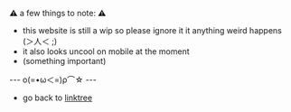 ⚠️ a few things to note: ⚠️

* this website is still a wip so please ignore it it anything weird happens (＞人＜ ;)
* it also looks uncool on mobile at the moment
* (something important)

--- ο(=•ω＜=)ρ⌒☆ ---
* go back to [linktree](https://linktr.ee/cheeeto)
